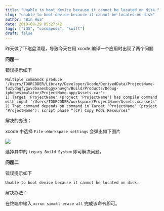 ```yaml
---
title: "Unable to boot device because it cannot be located on disk."
slug: "unable-to-boot-device-because-it-cannot-be-located-on-disk"
author: "Bin Hua"
date: 2019-09-29 05:27:42
tags: ["iOS", "cocoapods", "swift"]
draft: false
---
```


昨天做了下磁盘清理，导致今天在用 xcode 编译一个应用时出现了两个问题

**问题一**

错误提示如下

```
Multiple commands produce '/Users/TOURCODER/Library/Developer/Xcode/DerivedData/ProjectName-fuzydagfygwvdbaaesbqgyxhuvgh/Build/Products/Debug-iphonesimulator/ProjectName.app/Assets.car':
1) Target 'ProjectName' (project 'ProjectName') has compile command with input '/Users/TOURCODER/workspace/ProjectName/Assets.xcassets'
2) That command depends on command in Target 'ProjectName' (project 'ProjectName'): script phase “[CP] Copy Pods Resources”
```

解决的办法：

xcode 中选择 `File->Workspace settings` 会弹出如下图片

![](https://storage.tourcoder.com/tcblog/unable-to-boot-device-because-it-cannot-be-located-on-disk001.png)

选择其中的 `Legacy Build System` 即可解决问题。


**问题二**

错误提示如下

```
Unable to boot device because it cannot be located on disk.
```

解决办法：

在终端中输入 `xcrun simctl erase all` 完成该命令即可。